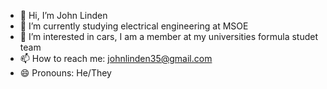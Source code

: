 - 👋 Hi, I’m John Linden
- 🌱 I’m currently studying electrical engineering at MSOE
- 👀 I’m interested in cars, I am a member at my universities formula studet team
- 📫 How to reach me: johnlinden35@gmail.com
- 😄 Pronouns: He/They

<!---
jjlindoEE/jjlindoEE is a ✨ special ✨ repository because its `README.md` (this file) appears on your GitHub profile.
You can click the Preview link to take a look at your changes.
--->
